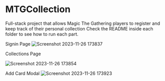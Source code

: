 # MTGCollection
Full-stack project that allows Magic The Gathering players to register and keep track of their personal collection
Check the README inside each folder to see how to run each part.

Signin Page
![Screenshot 2023-11-26 173837](https://github.com/joaosenna19/MTGCollection/assets/101044996/f02c0859-cdf2-4dad-af66-4c49e788111f)


Collections Page

![Screenshot 2023-11-26 173854](https://github.com/joaosenna19/MTGCollection/assets/101044996/a33d218e-e4a2-4095-b088-23932e6dcb40)

Add Card Modal
![Screenshot 2023-11-26 173923](https://github.com/joaosenna19/MTGCollection/assets/101044996/ff243118-2b3e-4f40-a445-c041b5f775a6)
